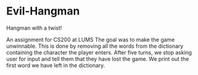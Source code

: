 # Evil-Hangman
Hangman with a twist!

An assignment for CS200 at LUMS
The goal was to make the game unwinnable. This is done by removing all the words from the dictionary containing the character the player enters. 
After five turns, we stop asking user for input and tell them that they have lost the game. 
We print out the first word we have left in the dictionary.

